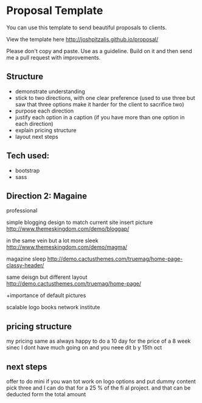 # Proposal Template

You can use this template to send beautiful proposals to clients.

View the template here http://joshpitzalis.github.io/proposal/

Please don't copy and paste. Use as a guideline. Build on it and then send me a pull request with improvements.

## Structure
+ demonstrate understanding
+ stick to two directions, with one clear preference (used to use three but saw that three options make it harder for the client to sacrifice two)
+ purpose each direction
+ justify each option in a caption (if you have more than one option in each direction)
+ explain pricing structure
+ layout next steps

## Tech used:
+ bootstrap
+ sass


## Direction 2: Magaine

professional

simple blogging design to match current site
insert picture
http://www.themeskingdom.com/demo/bloggap/

in the same vein but a lot more sleek
http://www.themeskingdom.com/demo/magma/

magazine sleep http://demo.cactusthemes.com/truemag/home-page-classy-header/

same deisgn but different layout
http://demo.cactusthemes.com/truemag/home-page/



+importance of default pictures

scalable logo
books
network
institute



## pricing structure


my pricing
same as always
happy to do a 10 day for the price of a 8 week sinec I dont have much going on and you neee dit b y 15th oct





## next steps

offer to do mini
if you wan tot work on logo options and put dummy content pick three and I can do that for a 25 % of the fi al project. and that can be deducted form the total amount
